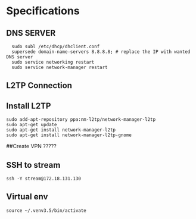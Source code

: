 # Specifications

## DNS SERVER 
```
  sudo subl /etc/dhcp/dhclient.conf
  supersede domain-name-servers 8.8.8.8; # replace the IP with wanted DNS server
  sudo service networking restart
  sudo service network-manager restart
```

## L2TP Connection
## Install L2TP
```
sudo add-apt-repository ppa:nm-l2tp/network-manager-l2tp  
sudo apt-get update  
sudo apt-get install network-manager-l2tp
sudo apt-get install network-manager-l2tp-gnome
```

##Create VPN
?????
## SSH to stream
```
ssh -Y stream@172.18.131.130
```
## Virtual env
```
source ~/.venv3.5/bin/activate
```
